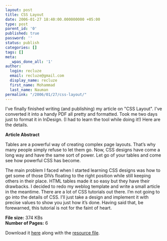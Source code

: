 ```yaml
---
layout: post
title: CSS Layout
date: 2006-01-27 18:40:00.000000000 +05:00
type: post
parent_id: '0'
published: true
password: ''
status: publish
categories: []
tags: []
meta:
  _wpas_done_all: '1'
author:
  login: recluze
  email: recluze@gmail.com
  display_name: recluze
  first_name: Mohammad
  last_name: Nauman
permalink: "/2006/01/27/css-layout/"
---
```

I've finally finished writing (and publishing) my article on "CSS Layout". I've converted it into a handy PDF all pretty and formatted. Took me two days just to format it in InDesign. (I had to learn the tool while doing it!) Here are the details.

**Article Abstract**

Tables are a powerful way of creating complex page layouts. That’s why many people simply refuse to let them go. Now, CSS designs have come a long way and have the same sort of power. Let go of your tables and come see how powerful CSS has become.

The main problem I faced when I started learning CSS designs was how to get some of those DIVs floating to the right position while still keeping others in their place. HTML tables made it so easy but they have their drawbacks. I decided to redo my weblog template and write a small article in the meantime. There are a lot of CSS tutorials out there. I’m not going to go into the details of CSS. I’ll just take a design and implement it with precise values to show you just how it’s done. Having said that, be forewarned, this tutorial is not for the faint of heart.

**File size:** 374 KBs  
**Number of Pages:** 6

Download it [here](http://www.recluze.net/articles/csslayout.pdf) along with the [resource file](http://www.recluze.net/articles/csslayout.zip).

